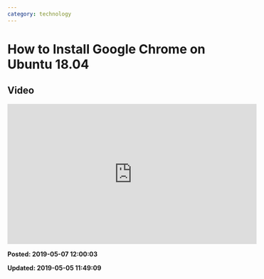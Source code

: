 ```yaml
---
category: technology
---
```

# How to Install Google Chrome on Ubuntu 18.04

## Video

<iframe width="560" height="315" src="https://www.youtube.com/embed/CfNisispyFo" frameborder="0" allow="accelerometer; autoplay; encrypted-media; gyroscope; picture-in-picture" allowfullscreen></iframe>

**Posted: 2019-05-07 12:00:03** 

**Updated: 2019-05-05 11:49:09** 


